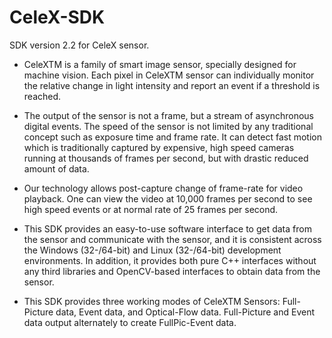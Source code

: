 # CeleX-SDK
SDK version 2.2 for CeleX sensor.

* CeleXTM is a family of smart image sensor, specially designed for machine vision. Each pixel in CeleXTM
sensor can individually monitor the relative change in light intensity and report an event if a threshold is
reached.

* The output of the sensor is not a frame, but a stream of asynchronous digital events. The speed of the sensor
is not limited by any traditional concept such as exposure time and frame rate. It can detect fast motion
which is traditionally captured by expensive, high speed cameras running at thousands of frames per second,
but with drastic reduced amount of data.

* Our technology allows post-capture change of frame-rate for video playback. One can view the video at
10,000 frames per second to see high speed events or at normal rate of 25 frames per second.

* This SDK provides an easy-to-use software interface to get data from the sensor and communicate with the
sensor, and it is consistent across the Windows (32-/64-bit) and Linux (32-/64-bit) development
environments. In addition, it provides both pure C++ interfaces without any third libraries and
OpenCV-based interfaces to obtain data from the sensor.

* This SDK provides three working modes of CeleXTM Sensors: Full-Picture data, Event data, and
Optical-Flow data. Full-Picture and Event data output alternately to create FullPic-Event data.
